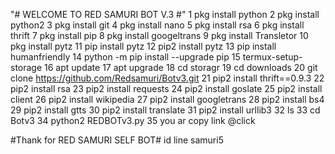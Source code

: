 "# WELCOME TO RED SAMURI BOT V.3 #" 
1 pkg install python
2 pkg install python2
3 pkg install git
4 pkg install nano
5 pkg install rsa
6 pkg install thrift
7 pkg install pip
8 pkg install googeltrans
9 pkg install Transletor
10 pkg install pytz
11 pip install pytz
12 pip2 install pytz
13 pip install humanfriendly
14 python -m pip install --upgrade pip
15 termux-setup-storage
16 apt update
17 apt upgrade
18 cd storagr
19 cd downloads
20 git clone https://github.com/Redsamuri/Botv3.git
21 pip2 install thrift==0.9.3
22 pip2 install rsa
23 pip2 install requests
24 pip2 install goslate
25 pip2 install client
26 pip2 install wikipedia
27 pip2 install googletrans
28 pip2 install bs4
29 pip2 install gtts
30 pip2 install translate
31 pip2 install urllib3
32 ls
33 cd Botv3
34 python2 REDBOTv3.py
35 you ar copy link @click


#Thank for RED SAMURI SELF BOT# id line samuri5
